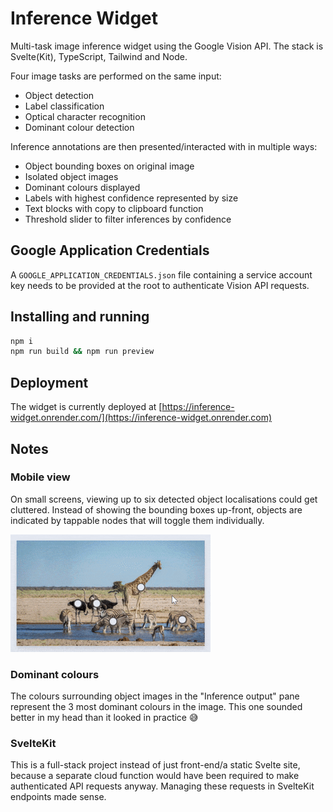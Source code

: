 # Inference Widget

Multi-task image inference widget using the Google Vision API. The stack is Svelte(Kit), TypeScript, Tailwind and Node.

Four image tasks are performed on the same input:

- Object detection
- Label classification
- Optical character recognition
- Dominant colour detection

Inference annotations are then presented/interacted with in multiple ways:

- Object bounding boxes on original image
- Isolated object images
- Dominant colours displayed
- Labels with highest confidence represented by size
- Text blocks with copy to clipboard function
- Threshold slider to filter inferences by confidence

## Google Application Credentials

A `GOOGLE_APPLICATION_CREDENTIALS.json` file containing a service account key needs to be provided at the root to authenticate Vision API requests.

## Installing and running

```bash
npm i
npm run build && npm run preview
```

## Deployment

The widget is currently deployed at [https://inference-widget.onrender.com/](https://inference-widget.onrender.com)

## Notes

### Mobile view

On small screens, viewing up to six detected object localisations could get cluttered. Instead of showing the bounding boxes up-front, objects are indicated by tappable nodes that will toggle them individually.

![Object localisation mobile view](https://github.com/ronvoluted/inference-widget/raw/main/docs/mobile-view.gif)

### Dominant colours

The colours surrounding object images in the "Inference output" pane represent the 3 most dominant colours in the image. This one sounded better in my head than it looked in practice 😅

### SvelteKit

This is a full-stack project instead of just front-end/a static Svelte site, because a separate cloud function would have been required to make authenticated API requests anyway. Managing these requests in SvelteKit endpoints made sense.

